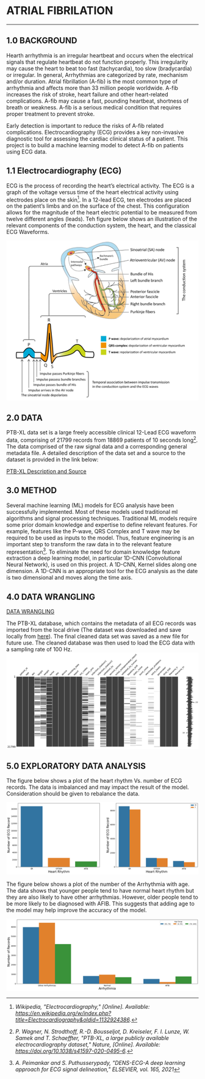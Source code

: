 # **ATRIAL FIBRILATION**

---

## 1.0 BACKGROUND

Hearth arrhythmia is an irregular heartbeat and occurs when the electrical signals that regulate heartbeat do not function properly. This irregularity may cause the heart to beat too fast (tachycardia), too slow (bradycardia) or irregular. In general, Arrhythmias are categorized by rate, mechanism and/or duration.
Atrial fibrillation (A-fib) is the most common type of arrhythmia and affects more than 33 million people worldwide. A-fib increases the risk of stroke, heart failure and other heart-related complications. A-fib may cause a fast, pounding heartbeat, shortness of breath or weakness. A-fib is a serious medical condition that requires proper treatment to prevent stroke.

Early detection is important to reduce the risks of A-fib related complications. Electrocardiography (ECG) provides a key non-invasive diagnostic tool for assessing the cardiac clinical status of a patient. This project is to build a machine learning model to detect A-fib on patients using ECG data.

## 1.1 Electrocardiography (ECG)

ECG is the process of recording the heart’s electrical activity. The ECG is a graph of the voltage versus time of the heart electrical activity using electrodes place on the skin[^1]. In a 12-lead ECG, ten electrodes are placed on the patient’s limbs and on the surface of the chest. This configuration allows for the magnitude of the heart electric potential to be measured from twelve different angles (leads). Teh figure below shows an illustration of the relevant components of the conduction system, the heart, and the classical ECG Waveforms.

![ECG IMAGE](/images/ECG2X.png)

## 2.0 DATA

PTB-XL data set is a large freely accessible clinical 12-Lead ECG waveform data, comprising of 21799 records from 18869 patients of 10 seconds long[^2]. The data comprised of the raw signal data and a corresponding general metadata file. A detailed description of the data set and a source to the dataset is provided in the link below:

[PTB-XL Description and Source](https://physionet.org/content/ptb-xl/1.0.3/)

## 3.0 METHOD

Several machine learning (ML) models for ECG analysis have been successfully implemented. Most of these models used traditional ml algorithms and signal processing techniques. Traditional ML models require some prior domain knowledge and expertise to define relevant features. For example, features like the P-wave, QRS Complex and T wave may be required to be used as inputs to the model. Thus, feature engineering is an important step to transform the raw data in to the relevant feature representation[^3]. To eliminate the need for domain knowledge feature extraction a deep learning model, in particular 1D-CNN (Convolutional Neural Network), is used on this project. A 1D-CNN, Kernel slides along one dimension. A 1D-CNN is an appropriate tool for the ECG analysis as the date is two dimensional and moves along the time axis.

## 4.0 DATA WRANGLING

[DATA WRANGLING](/01_DataWrangling.ipynb)

The PTB-XL database, which contains the metadata of all ECG records was imported from the local drive (The dataset was downloaded and save locally from [here](https://physionet.org/content/ptb-xl/1.0.3/)). The final cleaned data set was saved as a new file for future use. The cleaned database was then used to load the ECG data with a sampling rate of 100 Hz.
![Missing Data Figure](/images/missing_data.png)

## 5.0 EXPLORATORY DATA ANALYSIS

The figure below shows a plot of the heart rhythm Vs. number of ECG records. The data is imbalanced and may impact the result of the model. Consideration should be given to rebalance the data.

![Heart Rythm](/images/ECG_HeartRhythm.png)

The figure below shows a plot of the number of the Arrhythmia with age. The data shows that younger people tend to have normal heart rhythm but they are also likely to have other arrhythmias. However, older people tend to be more likely to be diagnosed with AFIB. This suggests that adding age to the model may help improve the accuracy of the model.

![Age Heart Rythm](/images/ECG_Age.png)

[^1]: *Wikipedia, "Electrocardiography," [Online]. Available: https://en.wikipedia.org/w/index.php?title=Electrocardiography&oldid=1132924386.*

[^2]: *P. Wagner, N. Strodthoff, R.-D. Bousseljot, D. Kreiseler, F. I. Lunze, W. Samek and T. Schaeffter, "PTB-XL, a large publicly available electrocardiography dataset," Nature, [Online]. Available: https://doi.org/10.1038/s41597-020-0495-6.*

[^3]: *A. Peimankar and S. Puthusserypady, "DENS-ECG-A deep learning approach for ECG signal delineation," ELSEVIER, vol. 165, 2021*

